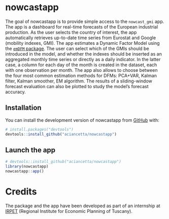 
<!-- README.md is generated from README.Rmd. Please edit that file -->

# nowcastapp

<!-- badges: start -->
<!-- badges: end -->

The goal of nowcastapp is to provide simple access to the `nowcast_gmi`
app. The app is a dashboard for real-time forecasts of the European
industrial production. As the user selects the country of interest, the
app automatically retrieves up-to-date time series from Eurostat and
Google (mobility indexes, GMI). The app estimates a Dynamic Factor Model
using the [`emDFM` package](https://github.com/aciancetta/emDFM). The
user can select which of the GMIs should be introduced in the model, and
whether the indexes should be inserted as an aggregated monthly time
series or directly as a daily indicator. In the latter case, a column
for each day of the month is created in the dataset, each with one
observation per month. The app also allows to choose between the four
most common estimation methods for DFMs: PCA+VAR, Kalman filter, Kalman
smoother, EM algorithm. The results of a sliding-window forecast
evaluation can also be plotted to study the model’s forecast accuracy.

## Installation

You can install the development version of nowcastapp from
[GitHub](https://github.com/) with:

``` r
# install.packages("devtools")
devtools::install_github("aciancetta/nowcastapp")
```

## Launch the app

``` r
# devtools::install_github("aciancetta/nowcastapp")
library(nowcastapp)
nowcastapp::app()
```

# Credits

The package and the app have been developed as part of an internship at
[IRPET](http://www.irpet.it/) (Regional Institute for Economic Planning
of Tuscany).
